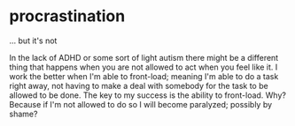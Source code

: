 # procrastination

... but it's not


In the lack of ADHD or some sort of light autism there might be a different thing that happens when you are not allowed to act when you feel like it. I work the better when I'm able to front-load; meaning I'm able to do a task right away, not having to make a deal with somebody for the task to be allowed to be done. The key to my success is the ability to front-load. Why? Because if I'm not allowed to do so I will become paralyzed; possibly by shame?


